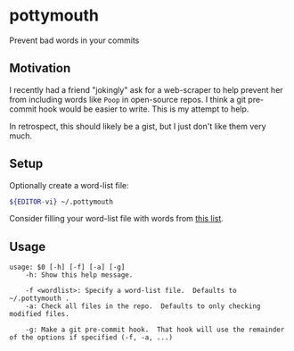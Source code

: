 # pottymouth

Prevent bad words in your commits

## Motivation

I recently had a friend "jokingly" ask for a web-scraper to help prevent her
from including words like `Poop` in open-source repos.
I think a git pre-commit hook would be easier to write.
This is my attempt to help.

In retrospect, this should likely be a gist, but I just don't like them very much.

## Setup

Optionally create a word-list file:

```bash
${EDITOR-vi} ~/.pottymouth
```

Consider filling your word-list file with words from [this list](http://www.bannedwordlist.com/lists/swearWords.txt).

## Usage

```
usage: $0 [-h] [-f] [-a] [-g]
    -h: Show this help message.

    -f <wordlist>: Specify a word-list file.  Defaults to ~/.pottymouth .
    -a: Check all files in the repo.  Defaults to only checking modified files.

    -g: Make a git pre-commit hook.  That hook will use the remainder of the options if specified (-f, -a, ...)
```
